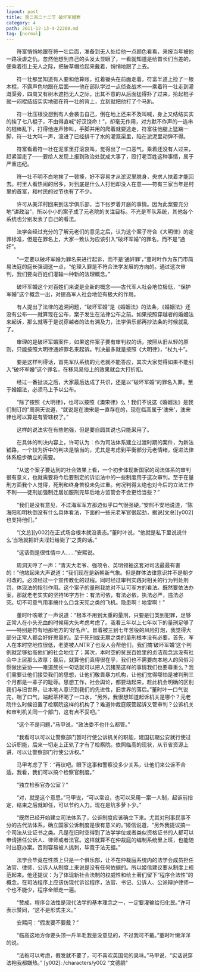 ```yaml
---
layout: post
title: 第二百二十二节 破坏军婚罪
category: 4
path: 2011-12-13-4-22200.md
tag: [normal]
---
```


　　符富悄悄地跟在符一壮后面，准备到无人处给他一点颜色看看，来报当年被他一路凌虐之仇。忽然他想到自己的头发太显眼了，一看就知道是给首长们当差的，便乘着街上无人之际，把破草帽捡起来戴着，悄悄地跟了上去。

　　符一壮那里知道有人要和他算账，扛着锄头在前面走着。符富半道上捡了一根木棍，不露声色地跟在后面——他在部队学过一点侦查战术——乘着符一壮走到灌溉渠旁，四周又有树木遮挡无人之际，出其不意的从后面猛得扑了过来，抡起棍子就一闷棍结结实实地砸在符一壮的背上，立刻就把他打了个马趴。

　　符一壮压根没想到有人会袭击自己，倒在地上还来不及叫喊，身上又结结实实的挨了七八棍子，不由得直喊“好汉饶命！”，却毫无作用，对方默不作声的一连串的棍棒乱下，打得他连声惨叫，手脚并用的爬着就要逃走，符富往他腿上猛踹一脚，符一壮大叫一声，滚进了已经排干了水的灌溉渠里，陷在淤泥里动弹不得。

　　符富看着符一壮在泥浆里打滚哀叫，觉得出了一口恶气，乘着还没有人过来，赶紧溜走了——要给人发现上报到政治处就成大事了，殴打老百姓这种事情，属于严重违纪。

　　符一壮不明不白地挨了一顿揍，好不容易才从淤泥里脱身，央求人扶着才能回去。村里人看热闹的居多，对到底是什么人打他却没人在意——符有三家当年是村里的首富，和村民的过节也有了不少。

　　许可从美洋村回来到法学俱乐部，当下张罗着开庭的事情。因为此案要充分地“讲政治”，所以小小的案子成了元老院的关注目标。不光是军队系统，其他各个系统也分别发表了自己的看法。

　　法学会经过充分的了解元老们的意见之后，认为这个案子符合《大明律》的定罪标准，但是在罪名上，大家一致认为应该引入“破坏军婚”的罪名，而不是“通奸”。

　　“一定要以破坏军婚为罪名来进行起诉，而不是‘通奸罪’，”董时叶作为东门市简易法庭的庭长强调这一点，“伦理入罪是不符合法学发展的方向的。通过这次审判，我们要向百姓们灌输一种新的法理概念。”

　　破坏军婚这个对百姓们来说是全新的概念——古代军人社会地位极低，“保护军婚”这个概念一出，对提高军人社会地位有极大的作用。

　　有人提出了法律的追溯问题，“破坏军婚”是《婚姻法》的法条，《婚姻法》还没有公布——就算现在公布，案子发生在法律公布之前。如果按照穿越者的婚姻法来起诉，那么就等于是说穿越者的法有溯及力，法学俱乐部再抄法条的时候就乱了。

　　审理的是破坏军婚案件，如果这件案子要有审判权的话，按照从旧从轻的原则，只能按照大明律通奸罪名来起诉。判决最多就是按照《大明律》，“杖九十”。

　　要是这样判得话，首先军队系统的元老就不能答应，其次大家觉得如果不能引入“破坏军婚”这个罪名，在移风易俗上的效果就会大打折扣。

　　经过一番扯淡之后，大家最后达成了共识，还是以“破坏军婚”的罪名入罪。至于婚姻法，必须马上予以公布。

　　“除了按照《大明律》，也可以按照《澳宋律》么！我们不说这《婚姻法》是我们制订的”周洞天说道，“就说是在澳宋是一直存在的，现在临高属于‘澳宋’，澳宋律也可以算是有管辖权了。”

　　这样的说法实在有些勉强，但是要自圆其说也只能采用了。

　　在具体的判决内容上，许可认为：作为司法体系建立过渡时期的案件，为新法铺路，一个较为折中的判决是恰当的，尤其是考虑到平衡部分元老情绪，促进法律体系稳步确立的需要。

　　“从这个案子要达到的社会效果上看，一个初步体现新国家的司法体系的审判很有意义，也就需要将今后要制定的诉讼法中的一些制度用于这次审判。至于在量刑方面我个人觉得，死刑和终身苦役未免过重。何况判得太绝也对今后的立法工作不利——徒刑加强制迁居加服刑完毕后地方监管会不会更恰当些？”

　　“我们是没有意见，不过海军军方那边似乎口气很强硬。”安熙不安地说道，“陈海阳和明秋倒没有什么具体看法，下面的一些元老军官很起劲，据说[文总][y002]也支持他们。”

　　“[文总][y002]在正式场合根本就没表态。”董时叶说，“他就是私下里说说什么‘当场就把奸夫淫妇给毙了’之类的话。”

　　“这话倒是很性情中人……”安熙说。

　　周洞天哼了一声：“青天大老爷、强项令、英明领袖这套对司法最最有害的！”他站起来大声说道：“我们现在是新朝新气象。但是群体法律意识并不是朝夕可改的。必须经过一个宣传教化的过程。同时经过审判实践对相关的行为判处刑罚，体现法的指引作用。这个案子的量刑我绝对不认可军方的看法。既然要依法办案，那就老老实实的坚持16字方针：有法可依，有法必依，执法必严，违法必究。切不可意气用事搞什么口含天宪之类的飞机。隐患啊！地雷啊！”

　　董时叶咳嗽了一声说道：“根本不用到太重的量刑，只要是归类到犯罪，足够正常人在小头充血的时候用大头考虑考虑了。我看三年以上七年以下的量刑足够了——特别是符有地那地方的‘好名声’。冒着被三到七年苦役的风险打炮，我觉得大部分正常人都会好好思量的。至于死刑或无期之类的量刑根本没有必要。首先，军人在本时空地位很低，老婆被人NTR了也没人会帮他们，我们搞‘破坏军婚’这个判例就足够抬高他们的社会地位了；其次，本时空的贫民百姓里的贞洁观念远没有社会中上层那么浓厚；最后，就算他们真得很在乎，我们也不需要向本地人的风俗习惯做出妥协——难道族长一句话就可以把人沉猪笼这样的事情我们也要尊重么？我们需要让他们接受我们的思想，让他们敬畏暴力机构，让他们觉得哪怕是被判刑三个月都是一辈子的耻辱。思想工作，社会舆论，都要动起来，趁此机会明确的区别我们与旧世界，让本地人意识到我们的先进性，旧世界的落后。”董时叶一口气说完，喘了口气，端起茶杯喝了一口水，“另外，我很想知道起诉机关是哪个？元老院什么时候设置了检察院这样的机构了？难道仲裁庭既管起诉又管审判？公诉机关和审判机关同一个部门，这有点不妥吧。”

　　“这个不是问题，”马甲说，“政法委不也什么都管。”

　　“我看可以可以让警察部门暂时行使公诉机关的职能，建国初期公安就行使过公诉职能，后来一切走上正轨了才有了检察院。依照临高的现状，从节省资源上讲，可以让警察部门行使公诉权。”

　　马甲考虑了下：“再议吧。眼下这事和警察没多少关系，让他们来公诉不合适。我看，我们可以搞个检察官制度。”

　　“独立检察官办公室？”

　　“对，就是这个意思。”马甲说，“可以常设，也可以采用一案一人制，起诉前指定，结束之后就卸任，可以节约人力。现在是坑多萝卜少。”

　　“既然已经开始建立司法体系了，公诉制度应该确立下来。尤其对刑事民事不分的古代法体系，确立国家公诉制度是很有意义的。”姬信说道，“另外我提议搞一个司法从业证书之类。凡是在旧时空得到了法学学位或者类似资格证书的人都可以申请担任公诉人、律师或者法官。这样就算不在仲裁庭的编制系统里上班，也能随时出庭办案。否则容易被人挑刺，毕竟于法无据。”

　　法学会毕竟在性质上只是一个俱乐部，让不在仲裁庭系统内的法学会成员担任法官、律师、公诉人从制度上来说是没有任何依据的。所以姬信建议要从制度上规范起来。他还提议：为了体现新社会法制的权威性和给土著们留下“程序合法性”的概念，在司法程序上应该仿现代诉讼程序，法官、书记、公诉人、公派辩护律师一个也不能少，程序全部走一遍。

　　“赞成，程序合法性是现代法学的基本理念之一，一定要灌输给归化民。”许可表示赞同，“这不是形式主义。”

　　安熙问：“假发要不要戴？”

　　“临高这地方你要头顶一斤羊毛我是没意见的，不过我可不戴。”董时叶懒洋洋的说。

　　“法袍可以考虑，假发就不要了，可不喜欢英国佬的臭味。”马甲说，“实话说穿法袍我都嫌热。”
[y002]: /characters/y002 "文德嗣"
